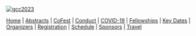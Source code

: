 
<div class="trim-p">

[![gcc2023](/images/events/gcc2023/au-gcc-banner.png)](/events/gcc2023/)

</div>
<div class="linkbox-horizontal trim-p">

[Home](/events/gcc2023/) |
[Abstracts](/events/gcc2023/abstracts/) |
[CoFest](/events/gcc2023/cofest/) |
[Conduct](/events/gcc2023/conduct/) |
[COVID-19](/events/gcc2023/covid19/) |
[Fellowships](/events/gcc2023/fellowships/) |
[Key Dates](/events/gcc2023/key-dates/) |
[Organizers](/events/gcc2023/organizers/) |
[Registration](/events/gcc2023/register/) |
[Schedule](/events/gcc2023/schedule/) |
[Sponsors](/events/gcc2023/sponsors/) |
[Travel](/events/gcc2023/travel/)

</div>
